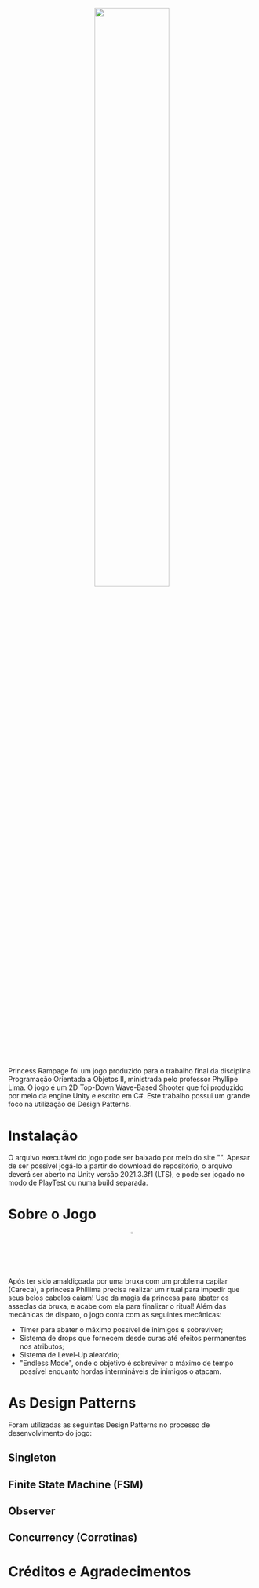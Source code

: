 <p align="center" width="100%">
    <img width="55%" src="/TrabalhoFinal_POO2/Assets/Intro/Intro_Movie/Menu_Panel.png">
</p>

Princess Rampage foi um jogo produzido para o trabalho final da disciplina Programação Orientada a Objetos II, ministrada pelo professor Phyllipe Lima.
O jogo é um 2D Top-Down Wave-Based Shooter que foi produzido por meio da engine Unity e escrito em C#. 
Este trabalho possui um grande foco na utilização de Design Patterns.

# Instalação

O arquivo executável do jogo pode ser baixado por meio do site "". 
Apesar de ser possível jogá-lo a partir do download do repositório, o arquivo deverá ser aberto na Unity versão 2021.3.3f1 (LTS), e pode ser jogado no modo de PlayTest
ou numa build separada.

# Sobre o Jogo

<p align="center" width="100%">
    <img width="2%" src="/TrabalhoFinal_POO2/Assets/Player_Sprites/Bald.png">
</p>



Após ter sido amaldiçoada por uma bruxa com um problema capilar (Careca), a princesa Phillima precisa realizar um ritual para impedir que seus belos cabelos caiam!
Use da magia da princesa para abater os asseclas da bruxa, e acabe com ela para finalizar o ritual!
Além das mecânicas de disparo, o jogo conta com as seguintes mecânicas:

- Timer para abater o máximo possível de inimigos e sobreviver;
- Sistema de drops que fornecem desde curas até efeitos permanentes nos atributos;
- Sistema de Level-Up aleatório;
- "Endless Mode", onde o objetivo é sobreviver o máximo de tempo possível enquanto hordas intermináveis de inimigos o atacam.

# As Design Patterns

Foram utilizadas as seguintes Design Patterns no processo de desenvolvimento do jogo:

## Singleton

## Finite State Machine (FSM)

## Observer

## Concurrency (Corrotinas)

# Créditos e Agradecimentos

